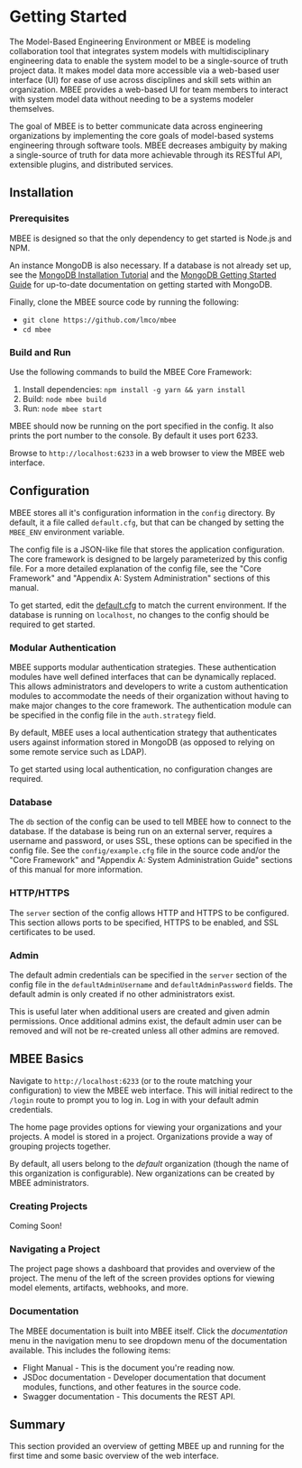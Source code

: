 # Getting Started

The Model-Based Engineering Environment or MBEE is modeling collaboration tool
that integrates system models with multidisciplinary engineering data to enable
the system model to be a single-source of truth project data. It makes model
data more accessible via a web-based user interface (UI) for ease of use across
disciplines and skill sets within an organization. MBEE provides a web-based UI
for team members to interact with system model data without needing to be a
systems modeler themselves.

The goal of MBEE is to better communicate data across engineering organizations
by implementing the core goals of model-based systems engineering through
software tools. MBEE decreases ambiguity by making a single-source of truth for
data more achievable through its RESTful API, extensible plugins, and
distributed services.

## Installation

### Prerequisites

MBEE is designed so that the only dependency to get started is Node.js and NPM.

An instance MongoDB is also necessary. If a database is not already set up, see 
the [MongoDB Installation Tutorial](https://docs.mongodb.com/manual/installation/#tutorial-installation)
and the [MongoDB Getting Started Guide](https://docs.mongodb.com/manual/tutorial/getting-started/)
for up-to-date documentation on getting started with MongoDB.

Finally, clone the MBEE source code by running the following:
- `git clone https://github.com/lmco/mbee` 
- `cd mbee`


### Build and Run

Use the following commands to build the MBEE Core Framework:

1. Install dependencies: `npm install -g yarn && yarn install`
2. Build: `node mbee build`
3. Run: `node mbee start`

MBEE should now be running on the port specified in the config. It also prints 
the port number to the console. By default it uses port 6233.

Browse to `http://localhost:6233` in a web browser to view the MBEE web 
interface.

## Configuration

MBEE stores all it's configuration information in the `config` directory. By
default, it a file called `default.cfg`, but that can be changed by setting the
`MBEE_ENV` environment variable. 

The config file is a JSON-like file that stores the application configuration.
The core framework is designed to be largely parameterized by this config file. 
For a more detailed explanation of the config file, see the "Core Framework" 
and "Appendix A: System Administration" sections of this manual.

To get started, edit the [default.cfg](config/default.cfg) to match 
the current environment. If the database is running on `localhost`,
no changes to the config should be required to get started.

### Modular Authentication

MBEE supports modular authentication strategies. These authentication modules
have well defined interfaces that can be dynamically replaced. This allows 
administrators and developers to write a custom authentication modules to 
accommodate the needs of their organization without having to make major changes
to the core framework. The authentication module can be specified in the config 
file in the `auth.strategy` field.

By default, MBEE uses a local authentication strategy that authenticates users 
against information stored in MongoDB (as opposed to relying on some remote
service such as LDAP). 

To get started using local authentication, no configuration changes are 
required.

### Database

The `db` section of the config can be used to tell MBEE how to connect to the 
database. If the database is being run on an external server, requires a 
username and password, or uses SSL, these options can be specified in the 
config file. See the `config/example.cfg` file in the source code and/or the 
"Core Framework" and "Appendix A: System Administration Guide" sections of this
manual for more information.

### HTTP/HTTPS

The `server` section of the config allows HTTP and HTTPS to be configured. This 
section allows ports to be specified, HTTPS to be enabled, and SSL certificates
to be used.


### Admin

The default admin credentials can be specified in the `server` section of the 
config file in the `defaultAdminUsername` and `defaultAdminPassword` fields.
The default admin is only created if no other administrators exist. 

This is useful later when additional users are created and given admin 
permissions. Once additional admins exist, the default admin user can be removed
and will not be re-created unless all other admins are removed.


## MBEE Basics

Navigate to `http://localhost:6233` (or to the route matching your 
configuration) to view the MBEE web interface. This will initial redirect to
the `/login` route to prompt you to log in. Log in with your default admin 
credentials. 

The home page provides options for viewing your organizations and your projects.
A model is stored in a project. Organizations provide a way of grouping projects
together.

By default, all users belong to the *default* organization (though the name of
this organization is configurable). New organizations can be created by MBEE 
administrators.

### Creating Projects

Coming Soon!

### Navigating a Project

The project page shows a dashboard that provides and overview of the project.
The menu of the left of the screen provides options for viewing model elements,
artifacts, webhooks, and more.

### Documentation

The MBEE documentation is built into MBEE itself. Click the *documentation* menu
in the navigation menu to see dropdown menu of the documentation available. This
includes the following items:
 
- Flight Manual - This is the document you're reading now.
- JSDoc documentation - Developer documentation that document modules, 
functions, and other features in the source code.
- Swagger documentation - This documents the REST API.

## Summary

This section provided an overview of getting MBEE up and running for the first
time and some basic overview of the web interface.



